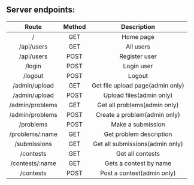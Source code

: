 ## Server endpoints:
| Route                   | Method                              | Description                       |
|:-----------------------:|:-----------------------------------:|:---------------------------------:|
| /                       | GET                                 | Home page                         |
| /api/users              | GET                                 | All users                         |
| /api/users              | POST                                | Register user                     |
| /login                  | POST                                | Login user                        |
| /logout                 | POST                                | Logout                            |
| /admin/upload           | GET                                 | Get file upload page(admin only)  |
| /admin/upload           | POST                                | Upload files(admin only)          |
| /admin/problems         | GET                                 | Get all problems(admin only)      |
| /admin/problems         | POST                                | Create a problem(admin only)      |
| /problems               | POST                                | Make a submission                 |
| /problems/:name         | GET                                 | Get problem description           |
| /submissions            | GET                                 | Get all submissions(admin only)   |
| /contests               | GET                                 | Get all contests                  |
| /contests/:name         | GET                                 | Gets a contest by name            |
| /contests               | POST                                | Post a contest(admin only)        |
